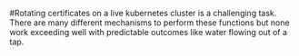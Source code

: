 #Rotating certificates on a live kubernetes cluster is a challenging task.  There are many different mechanisms to perform these functions but none work exceeding well with predictable outcomes like water flowing out of a tap.

